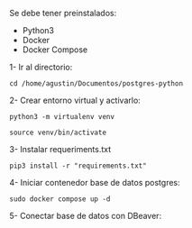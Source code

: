 Se debe tener preinstalados:
 
 - Python3
 - Docker
 - Docker Compose



1- Ir al directorio:

    cd /home/agustin/Documentos/postgres-python

2- Crear entorno virtual y activarlo:

    python3 -m virtualenv venv

    source venv/bin/activate

3- Instalar requeriments.txt

    pip3 install -r "requirements.txt"

4- Iniciar contenedor base de datos postgres:

    sudo docker compose up -d

5- Conectar base de datos con DBeaver: